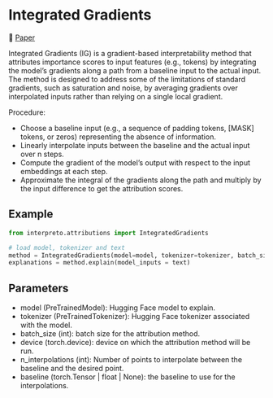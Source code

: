 # Integrated Gradients

📰 [Paper](https://arxiv.org/abs/1703.01365)

Integrated Gradients (IG) is a gradient-based interpretability method that attributes importance scores to input features (e.g., tokens) by integrating the model’s gradients along a path from a baseline input to the actual input. The method is designed to address some of the limitations of standard gradients, such as saturation and noise, by averaging gradients over interpolated inputs rather than relying on a single local gradient.

Procedure:
- Choose a baseline input (e.g., a sequence of padding tokens, [MASK] tokens, or zeros) representing the absence of information.
- Linearly interpolate inputs between the baseline and the actual input over n steps.
- Compute the gradient of the model’s output with respect to the input embeddings at each step.
- Approximate the integral of the gradients along the path and multiply by the input difference to get the attribution scores.


## Example

```python
from interpreto.attributions import IntegratedGradients

# load model, tokenizer and text
method = IntegratedGradients(model=model, tokenizer=tokenizer, batch_size=4, n_interpolations=50)
explanations = method.explain(model_inputs = text)
```

## Parameters

- model (PreTrainedModel): Hugging Face model to explain.
- tokenizer (PreTrainedTokenizer): Hugging Face tokenizer associated with the model.
- batch_size (int): batch size for the attribution method.
- device (torch.device): device on which the attribution method will be run.
- n_interpolations (int): Number of points to interpolate between the baseline and the desired point.
- baseline (torch.Tensor | float | None): the baseline to use for the interpolations.
